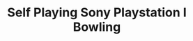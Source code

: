 ---
ee_id: '164'
site: '1'
type: '2'
long_id: 2008-008 Self Playing Sony Playstation I Bowling
url: 2008-008-self-playing-sony-playstation-i-bowling
title: Self Playing Sony Playstation I Bowling
year: '2008'
medium: Modded ps1 controller
commission:
add_credit:
dims: Dimensions variable
pitch: PS1 "Bowling" game programmed to roll endless gutter balls via a modded controller.
ps: '<p>​This was only the second "Self Playing Game" I ever made. Note the early
  design of the Video Game TIVO TM. If you check out a later work, like Various Self
  Playing Bowling Games, you can see the final version of the TIVO. This was still
  in the middle of R + D on that device. '
live_url:
related: "[87] 2011-009 Various Self Playing Bowling Games - 2011-009-various-self-playing-bowling-games"
youtube:
imgs: ps1-bowling-2008-008-still-database-ih.jpg,ps1-bowling-2008-008-controller-database-ih_1.jpg
subheading:
year2: '2008'
download:
add_credits:
related_code:
layout: things-i-made
---